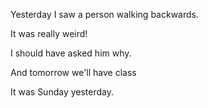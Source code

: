 Yesterday I saw a person walking backwards.

It was really weird!

I should have asked him why.

And tomorrow we'll have class

It was Sunday yesterday.

